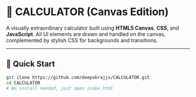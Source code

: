 # 🎨 CALCULATOR (Canvas Edition)

A visually extraordinary calculator built using **HTML5 Canvas**, **CSS**, and **JavaScript**. All UI elements are drawn and handled on the canvas, complemented by stylish CSS for backgrounds and transitions.

---

## 🚀 Quick Start

```bash
git clone https://github.com/deepakrajjs/CALCULATOR.git
cd CALCULATOR
# No install needed, just open index.html
